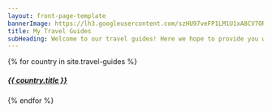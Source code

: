 ```yaml
---
layout: front-page-template
bannerImage: https://lh3.googleusercontent.com/szHU97veFP1LM1U1xA8CV7ORxbHWNl-DMW8yGMMdnMARCj9J73tYx98IfiswT987VNlY4Z5oyLlqFjV7ZfyPruboQGqqAuK3QSyRMjP1phfn-4-7y97yshtDUL8bbAbxD09bdKXrwoc=w2400
title: My Travel Guides
subHeading: Welcome to our travel guides! Here we hope to provide you with day trips and guides to make your holiday the best. These guides have been written after we have experienced them to ensure they work. Please feel free to email me at asapadventurestravel@gmail.com for any questions or trip planning. 
---
```


<div class="text-uppercase adventure-list experience">
  {% for country in site.travel-guides %}
    <div class="col-md-6 col-sm-6 animated fadeInUp" data-wow-delay="0.{{ forloop.index }}s" data-wow-duration="1s">
      <a href="{{country.url | prepend: site.baseurl}}">
        <img src="{{ country.bannerImage }}"  alt="" class="img-responsive">
        <div class="overlay-lnk text-uppercase text-center">
          <i class="icon icon-map"></i>
          <h5>{{ country.title }}</h5>
        </div>
      </a>
    </div>
  {% endfor %}
</div>
